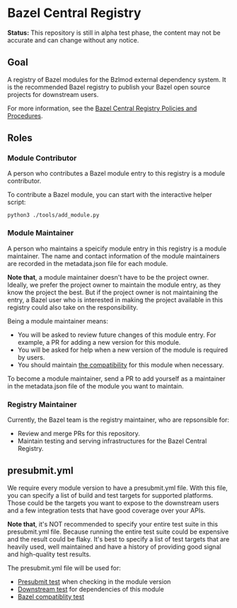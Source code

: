 # Bazel Central Registry

**Status:** This repository is still in alpha test phase, the content may not be accurate and can change without any notice.

## Goal
A registry of Bazel modules for the Bzlmod external dependency system. It is the recommended Bazel registry to publish your Bazel open source projects for downstream users.

For more information, see the [Bazel Central Registry Policies and Procedures](https://docs.google.com/document/d/1ReuBBp4EHnsuvcpfXM6ITDmP2lrOu8DGlePMUKvDnXM/edit?usp=sharing).

## Roles

### Module Contributor

A person who contributes a Bazel module entry to this registry is a module contributor.

To contribute a Bazel module, you can start with the interactive helper script:
```
python3 ./tools/add_module.py
```

### Module Maintainer

A person who maintains a speicify module entry in this registry is a module maintainer. The name and contact information of the module maintainers are recorded in the metadata.json file for each module.

**Note that**, a module maintainer doesn't have to be the project owner. Ideally, we prefer the project owner to maintain the module entry, as they know the project the best. But if the project owner is not maintaining the entry, a Bazel user who is interested in making the project available in this registry could also take on the responsibility.

Being a module maintainer means:

  - You will be asked to review future changes of this module entry. For example, a PR for adding a new version for this module.
  - You will be asked for help when a new version of the module is required by users.
  - You should maintain [the compatibility](https://docs.google.com/document/d/1ReuBBp4EHnsuvcpfXM6ITDmP2lrOu8DGlePMUKvDnXM/edit#heading=h.d7dl8s7vxf63) for this module when necessary.

To become a module maintainer, send a PR to add yourself as a maintainer in the metadata.json file of the module you want to maintain.

### Registry Maintainer

Currently, the Bazel team is the registry maintainer, who are repsonsible for:

  - Review and merge PRs for this repository.
  - Maintain testing and serving infrastructures for the Bazel Central Registry.

## presubmit.yml

We require every module version to have a presubmit.yml file. With this file, you can specify a list of build and test targets for supported platforms. Those could be the targets you want to expose to the downstream users and a few integration tests that have good coverage over your APIs.

**Note that**, it's NOT recommended to specify your entire test suite in this presubmit.yml file. Because running the entire test suite could be expensive and the result could be flaky. It's best to specify a list of test targets that are heavily used, well maintained and have a history of providing good signal and high-quality test results.

The presubmit.yml file will be used for:

  - [Presubmit test](https://docs.google.com/document/d/1ReuBBp4EHnsuvcpfXM6ITDmP2lrOu8DGlePMUKvDnXM/edit#heading=h.1o9h5yrz477i) when checking in the module version
  - [Downstream test](https://docs.google.com/document/d/1ReuBBp4EHnsuvcpfXM6ITDmP2lrOu8DGlePMUKvDnXM/edit#heading=h.c7d1a4rk6dvj) for dependencies of this module
  - [Bazel compatiblity test](https://docs.google.com/document/d/1ReuBBp4EHnsuvcpfXM6ITDmP2lrOu8DGlePMUKvDnXM/edit#heading=h.vp6y2sd6hujz)
